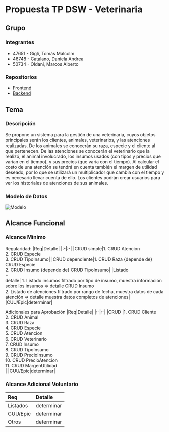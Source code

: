 # Propuesta TP DSW - Veterinaria

## Grupo

### Integrantes

- 47651 - Gigli, Tomás Malcolm
- 46748 - Catalano, Daniela Andrea
- 50734 - Oldani, Marcos Alberto

### Repositorios

- [Frontend](https://github.com/oldaniMarcos/TP-DSW-Frontend)
- [Backend](https://github.com/oldaniMarcos/TP-DSW-Backend)

## Tema

### Descripción

Se propone un sistema para la gestión de una veterinaria, cuyos objetos principales serán los clientes, animales, veterinarios, y las atenciones realizadas.
De los animales se conocerán su raza, especie y el cliente al que pertenecen. De las atenciones se conocerán el veterinario que la realizó, el animal involucrado, los insumos usados (con tipos y precios que varían en el tiempo), y sus precios (que varía con el tiempo).
Al calcular el costo de una atención se tendrá en cuenta también el margen de utilidad deseado, por lo que se utilizará un multiplicador que cambia con el tiempo y es necesario llevar cuenta de ello.
Los clientes podrán crear usuarios para ver los historiales de atenciones de sus animales.

### Modelo de Datos

![Modelo](https://github.com/oldaniMarcos/tp/assets/139399407/f08ee335-d4a2-43e8-a95a-c49e7f345a82)

## Alcance Funcional

### Alcance Mínimo

Regularidad:
|Req|Detalle|
|:-|:-|
|CRUD simple|1. CRUD Atencion<br>2. CRUD Especie<br>3. CRUD TipoInsumo|
|CRUD dependiente|1. CRUD Raza {depende de} CRUD Especie<br>2. CRUD Insumo {depende de} CRUD TipoInsumo|
|Listado<br>+<br>detalle| 1. Listado insumos filtrado por tipo de insumo, muestra información sobre los insumos => detalle CRUD Insumo<br> 2. Listado de atenciones filtrado por rango de fecha, muestra datos de cada atención => detalle muestra datos completos de atenciones|
|CUU/Epic|determinar| 

Adicionales para Aprobación
|Req|Detalle|
|:-|:-|
|CRUD |1. CRUD Cliente<br>2. CRUD Animal<br>3. CRUD Raza<br>4. CRUD Especie<br>5. CRUD Atencion<br>6. CRUD Veterinario<br>7. CRUD Insumo<br>8. CRUD TipoInsumo<br>9. CRUD PrecioInsumo<br>10. CRUD PrecioAtencion<br>11. CRUD MargenUtilidad<br>|
|CUU/Epic|determinar|

### Alcance Adicional Voluntario

| Req      | Detalle                                                                                                                                                                                                             |
| :------- | :------------------------------------------------------------------------------------------------------------------------------------------------------------------------------------------------------------------ |
| Listados | determinar |
| CUU/Epic | determinar |                                                                                                                                                                  
| Otros    | determinar |                                                                                                                                                                    
